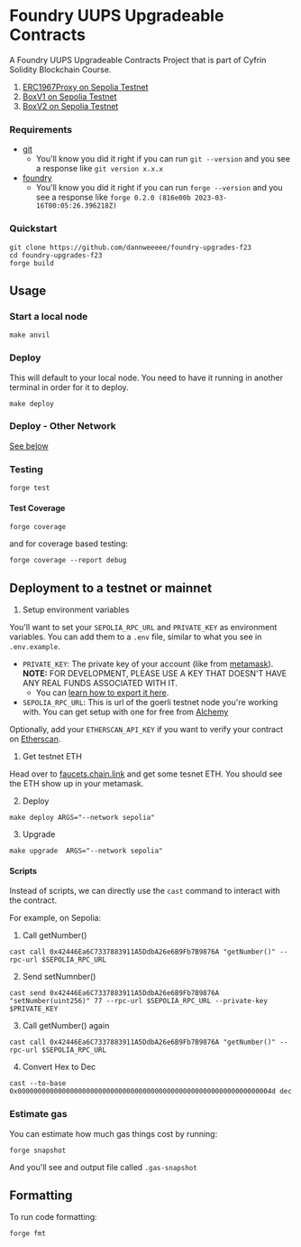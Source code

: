 # Foundry UUPS Upgradeable Contracts

A Foundry UUPS Upgradeable Contracts Project that is part of Cyfrin Solidity Blockchain Course.

1. [ERC1967Proxy on Sepolia Testnet](https://sepolia.etherscan.io/address/0x42446Ea6C7337883911A5DdbA26e6B9Fb7B9876A#code)
2. [BoxV1 on Sepolia Testnet](https://sepolia.etherscan.io/address/0x73c1ba45b62aae713d3b7e2e875cbc53f6521937#code)
3. [BoxV2 on Sepolia Testnet](https://sepolia.etherscan.io/address/0xdF5F7907839DEc1cd2c8e9948c2d7B832C646Ff8#code)

### Requirements

- [git](https://git-scm.com/book/en/v2/Getting-Started-Installing-Git)
  - You'll know you did it right if you can run `git --version` and you see a response like `git version x.x.x`
- [foundry](https://getfoundry.sh/)
  - You'll know you did it right if you can run `forge --version` and you see a response like `forge 0.2.0 (816e00b 2023-03-16T00:05:26.396218Z)`

### Quickstart

```
git clone https://github.com/dannweeeee/foundry-upgrades-f23
cd foundry-upgrades-f23
forge build
```

## Usage

### Start a local node

```
make anvil
```

### Deploy

This will default to your local node. You need to have it running in another terminal in order for it to deploy.

```
make deploy
```

### Deploy - Other Network

[See below](#deployment-to-a-testnet-or-mainnet)

### Testing

```
forge test
```

#### Test Coverage

```
forge coverage
```

and for coverage based testing: 

```
forge coverage --report debug
```


## Deployment to a testnet or mainnet

1. Setup environment variables

You'll want to set your `SEPOLIA_RPC_URL` and `PRIVATE_KEY` as environment variables. You can add them to a `.env` file, similar to what you see in `.env.example`.

- `PRIVATE_KEY`: The private key of your account (like from [metamask](https://metamask.io/)). **NOTE:** FOR DEVELOPMENT, PLEASE USE A KEY THAT DOESN'T HAVE ANY REAL FUNDS ASSOCIATED WITH IT.
  - You can [learn how to export it here](https://metamask.zendesk.com/hc/en-us/articles/360015289632-How-to-Export-an-Account-Private-Key).
- `SEPOLIA_RPC_URL`: This is url of the goerli testnet node you're working with. You can get setup with one for free from [Alchemy](https://alchemy.com/?a=673c802981)

Optionally, add your `ETHERSCAN_API_KEY` if you want to verify your contract on [Etherscan](https://etherscan.io/).

1. Get testnet ETH

Head over to [faucets.chain.link](https://faucets.chain.link/) and get some tesnet ETH. You should see the ETH show up in your metamask.

2. Deploy

```
make deploy ARGS="--network sepolia"
```

3. Upgrade

```
make upgrade  ARGS="--network sepolia"
```

#### Scripts

Instead of scripts, we can directly use the `cast` command to interact with the contract. 

For example, on Sepolia:

1. Call getNumber()

```
cast call 0x42446Ea6C7337883911A5DdbA26e6B9Fb7B9876A "getNumber()" --rpc-url $SEPOLIA_RPC_URL
```

2. Send setNumnber()

```
cast send 0x42446Ea6C7337883911A5DdbA26e6B9Fb7B9876A "setNumber(uint256)" 77 --rpc-url $SEPOLIA_RPC_URL --private-key $PRIVATE_KEY
```

3. Call getNumber() again

```
cast call 0x42446Ea6C7337883911A5DdbA26e6B9Fb7B9876A "getNumber()" --rpc-url $SEPOLIA_RPC_URL
```

4. Convert Hex to Dec

```
cast --to-base 0x000000000000000000000000000000000000000000000000000000000000004d dec
```



### Estimate gas

You can estimate how much gas things cost by running:

```
forge snapshot
```

And you'll see and output file called `.gas-snapshot`


## Formatting


To run code formatting:
```
forge fmt
```